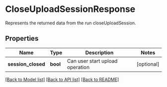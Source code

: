 # CloseUploadSessionResponse

Represents the returned data from the run closeUploadSession.
## Properties
Name | Type | Description | Notes
------------ | ------------- | ------------- | -------------
**session_closed** | **bool** | Can user start upload operation | [optional] 

[[Back to Model list]](../README.md#documentation-for-models) [[Back to API list]](../README.md#documentation-for-api-endpoints) [[Back to README]](../README.md)


